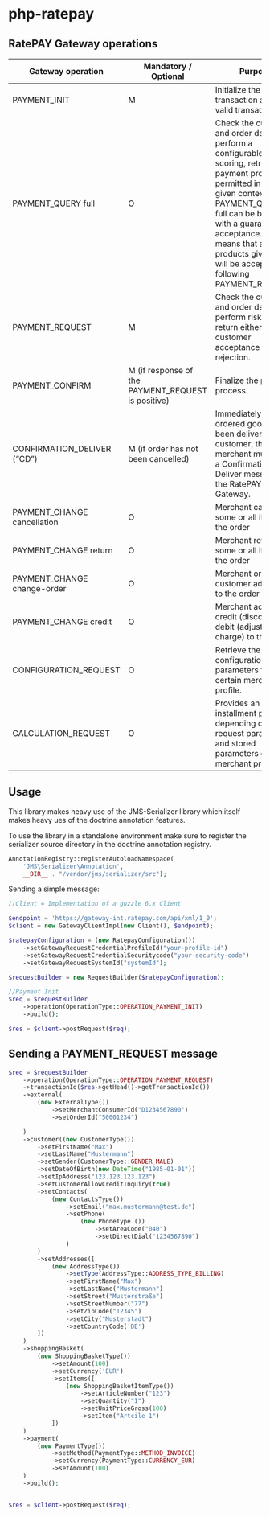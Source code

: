 # php-ratepay

## RatePAY Gateway operations

| Gateway operation | Mandatory / Optional | Purpose |
|---|---|---|
| PAYMENT_INIT | M | Initialize the transaction and get a valid transaction-id. |
| PAYMENT_QUERY full | O | Check the customer and order details, perform a configurable risk scoring, retrieve the payment products permitted in the given context. The PAYMENT_QUERY full can be booked with a guaranteed acceptance. This means that all products given back will be accepted by a following PAYMENT_REQUEST. |
| PAYMENT_REQUEST | M | Check the customer and order details, perform risk scoring, return either customer acceptance or rejection. |
| PAYMENT_CONFIRM | M (if response of the PAYMENT_REQUEST is positive) | Finalize the payment process. |
| CONFIRMATION_DELIVER (“CD”) | M (if order has not been cancelled) | Immediately after the ordered goods have been delivered to the customer, the merchant must send a Confirmation Deliver message to the RatePAY Gateway. |
| PAYMENT_CHANGE cancellation | O | Merchant cancels some or all items of the order |
| PAYMENT_CHANGE return | O | Merchant returns some or all items of the order |
| PAYMENT_CHANGE change-order | O | Merchant or customer adds items to the order |
| PAYMENT_CHANGE credit | O | Merchant adds a credit (discount) or debit (adjustment charge) to the order |
| CONFIGURATION_REQUEST | O | Retrieve the stored configuration parameters for a certain merchant profile. |
| CALCULATION_REQUEST | O | Provides an installment plan depending on the request parameters and stored parameters of the merchant profile. |

## Usage

This library makes heavy use of the JMS-Serializer library which itself makes heavy ues of the doctrine annotation features.

To use the library in a standalone environment make sure to register the serializer source directory in the
doctrine annotation registry.

```php
AnnotationRegistry::registerAutoloadNamespace(
    'JMS\Serializer\Annotation',
    __DIR__ . "/vendor/jms/serializer/src");
```

Sending a simple message:

```php
//Client = Implementation of a guzzle 6.x Client

$endpoint = 'https://gateway-int.ratepay.com/api/xml/1_0';
$client = new GatewayClientImpl(new Client(), $endpoint);

$ratepayConfiguration = (new RatepayConfiguration())
    ->setGatewayRequestCredentialProfileId("your-profile-id")
    ->setGatewayRequestCredentialSecuritycode("your-security-code")
    ->setGatewayRequestSystemId("systemId");

$requestBuilder = new RequestBuilder($ratepayConfiguration);

//Payment Init
$req = $requestBuilder
    ->operation(OperationType::OPERATION_PAYMENT_INIT)
    ->build();

$res = $client->postRequest($req);
```

## Sending a PAYMENT_REQUEST message

```php
$req = $requestBuilder
    ->operation(OperationType::OPERATION_PAYMENT_REQUEST)
    ->transactionId($res->getHead()->getTransactionId())
    ->external(
        (new ExternalType())
            ->setMerchantConsumerId("D1234567890")
            ->setOrderId("50001234")

    )
    ->customer((new CustomerType())
        ->setFirstName("Max")
        ->setLastName("Mustermann")
        ->setGender(CustomerType::GENDER_MALE)
        ->setDateOfBirth(new DateTime("1985-01-01"))
        ->setIpAddress("123.123.123.123")
        ->setCustomerAllowCreditInquiry(true)
        ->setContacts(
            (new ContactsType())
                ->setEmail("max.mustermann@test.de")
                ->setPhone(
                    (new PhoneType ())
                        ->setAreaCode("040")
                        ->setDirectDial("1234567890")
                )
        )
        ->setAddresses([
            (new AddressType())
                ->setType(AddressType::ADDRESS_TYPE_BILLING)
                ->setFirstName("Max")
                ->setLastName("Mustermann")
                ->setStreet("Musterstraße")
                ->setStreetNumber("77")
                ->setZipCode("12345")
                ->setCity("Musterstadt")
                ->setCountryCode('DE')
        ])
    )
    ->shoppingBasket(
        (new ShoppingBasketType())
            ->setAmount(100)
            ->setCurrency('EUR')
            ->setItems([
                (new ShoppingBasketItemType())
                    ->setArticleNumber("123")
                    ->setQuantity("1")
                    ->setUnitPriceGross(100)
                    ->setItem("Artcile 1")
            ])
    )
    ->payment(
        (new PaymentType())
            ->setMethod(PaymentType::METHOD_INVOICE)
            ->setCurrency(PaymentType::CURRENCY_EUR)
            ->setAmount(100)
    )
    ->build();


$res = $client->postRequest($req);
```
